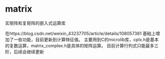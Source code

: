 # matrix
实矩阵和复矩阵的嵌入式运算库


在https://blog.csdn.net/weixin_43237705/article/details/108057381
基础上增加了一些功能，目前更新到计算特征值。
主要用到C的microlib库，cplx.h是基本的复数运算，matrix_complex.h是具体的矩阵运算。
目前计算行列式只能最多三阶，后续会继续更新

